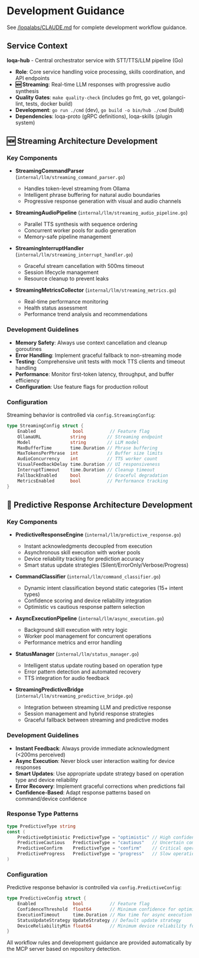 # Development Guidance

See [/loqalabs/CLAUDE.md](../CLAUDE.md) for complete development workflow guidance.

## Service Context

**loqa-hub** - Central orchestrator service with STT/TTS/LLM pipeline (Go)

- **Role**: Core service handling voice processing, skills coordination, and API endpoints
- **🆕 Streaming**: Real-time LLM responses with progressive audio synthesis
- **Quality Gates**: `make quality-check` (includes go fmt, go vet, golangci-lint, tests, docker build)
- **Development**: `go run ./cmd` (dev), `go build -o bin/hub ./cmd` (build)
- **Dependencies**: loqa-proto (gRPC definitions), loqa-skills (plugin system)

## 🆕 Streaming Architecture Development

### Key Components

- **StreamingCommandParser** (`internal/llm/streaming_command_parser.go`)
  - Handles token-level streaming from Ollama
  - Intelligent phrase buffering for natural audio boundaries
  - Progressive response generation with visual and audio channels

- **StreamingAudioPipeline** (`internal/llm/streaming_audio_pipeline.go`)
  - Parallel TTS synthesis with sequence ordering
  - Concurrent worker pools for audio generation
  - Memory-safe pipeline management

- **StreamingInterruptHandler** (`internal/llm/streaming_interrupt_handler.go`)
  - Graceful stream cancellation with 500ms timeout
  - Session lifecycle management
  - Resource cleanup to prevent leaks

- **StreamingMetricsCollector** (`internal/llm/streaming_metrics.go`)
  - Real-time performance monitoring
  - Health status assessment
  - Performance trend analysis and recommendations

### Development Guidelines

- **Memory Safety**: Always use context cancellation and cleanup goroutines
- **Error Handling**: Implement graceful fallback to non-streaming mode
- **Testing**: Comprehensive unit tests with mock TTS clients and timeout handling
- **Performance**: Monitor first-token latency, throughput, and buffer efficiency
- **Configuration**: Use feature flags for production rollout

### Configuration

Streaming behavior is controlled via `config.StreamingConfig`:

```go
type StreamingConfig struct {
    Enabled              bool          // Feature flag
    OllamaURL           string        // Streaming endpoint
    Model               string        // LLM model
    MaxBufferTime       time.Duration // Phrase buffering
    MaxTokensPerPhrase  int           // Buffer size limits
    AudioConcurrency    int           // TTS worker count
    VisualFeedbackDelay time.Duration // UI responsiveness
    InterruptTimeout    time.Duration // Cleanup timeout
    FallbackEnabled     bool          // Graceful degradation
    MetricsEnabled      bool          // Performance tracking
}
```

## 🚀 Predictive Response Architecture Development

### Key Components

- **PredictiveResponseEngine** (`internal/llm/predictive_response.go`)
  - Instant acknowledgments decoupled from execution
  - Asynchronous skill execution with worker pools
  - Device reliability tracking for prediction accuracy
  - Smart status update strategies (Silent/ErrorOnly/Verbose/Progress)

- **CommandClassifier** (`internal/llm/command_classifier.go`)
  - Dynamic intent classification beyond static categories (15+ intent types)
  - Confidence scoring and device reliability integration
  - Optimistic vs cautious response pattern selection

- **AsyncExecutionPipeline** (`internal/llm/async_execution.go`)
  - Background skill execution with retry logic
  - Worker pool management for concurrent operations
  - Performance metrics and error handling

- **StatusManager** (`internal/llm/status_manager.go`)
  - Intelligent status update routing based on operation type
  - Error pattern detection and automated recovery
  - TTS integration for audio feedback

- **StreamingPredictiveBridge** (`internal/llm/streaming_predictive_bridge.go`)
  - Integration between streaming LLM and predictive response
  - Session management and hybrid response strategies
  - Graceful fallback between streaming and predictive modes

### Development Guidelines

- **Instant Feedback**: Always provide immediate acknowledgment (<200ms perceived)
- **Async Execution**: Never block user interaction waiting for device responses
- **Smart Updates**: Use appropriate update strategy based on operation type and device reliability
- **Error Recovery**: Implement graceful corrections when predictions fail
- **Confidence-Based**: Adapt response patterns based on command/device confidence

### Response Type Patterns

```go
type PredictiveType string
const (
    PredictiveOptimistic PredictiveType = "optimistic" // High confidence + reliable device
    PredictiveCautious   PredictiveType = "cautious"   // Uncertain command or device
    PredictiveConfirm    PredictiveType = "confirm"    // Critical operations requiring confirmation
    PredictiveProgress   PredictiveType = "progress"   // Slow operations needing status updates
)
```

### Configuration

Predictive response behavior is controlled via `config.PredictiveConfig`:

```go
type PredictiveConfig struct {
    Enabled              bool          // Feature flag
    ConfidenceThreshold  float64       // Minimum confidence for optimistic responses
    ExecutionTimeout     time.Duration // Max time for async execution
    StatusUpdateStrategy UpdateStrategy // Default update strategy
    DeviceReliabilityMin float64       // Minimum device reliability for optimistic responses
}
```

All workflow rules and development guidance are provided automatically by the MCP server based on repository detection.